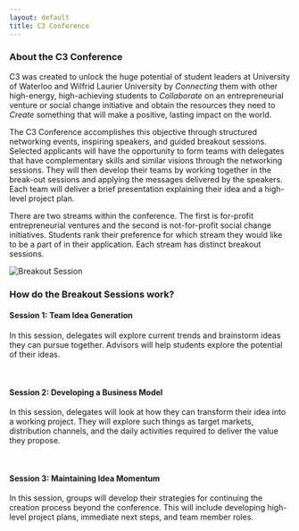 ```yaml
---
layout: default
title: C3 Conference
---
```

### About the C3 Conference
C3 was created to unlock the huge potential of student leaders at University of Waterloo and Wilfrid Laurier University by *Connecting* them with other high-energy, high-achieving students to *Collaborate* on an entrepreneurial venture or social change initiative and obtain the resources they need to *Create* something that will make a positive, lasting impact on the world.

The C3 Conference accomplishes this objective through structured networking events, inspiring speakers, and guided breakout sessions. Selected applicants will have the opportunity to form teams with delegates that have complementary skills and similar visions through the networking sessions. They will then develop their teams by working together in the break-out sessions and applying the messages delivered by the speakers. Each team will deliver a brief presentation explaining their idea and a high-level project plan.

There are two streams within the conference. The first is for-profit entrepreneurial ventures and the second is not-for-profit social change initiatives. Students rank their preference for which stream they would like to be a part of in their application. Each stream has distinct breakout sessions.

<div class="text-center">
	<img src="http://i.imgur.com/kXIcHYjl.jpg" alt="Breakout Session" class="conference-breakout img-responsive">
</div>

### How do the Breakout Sessions work?

#### Session 1: Team Idea Generation
In this session, delegates will explore current trends and brainstorm ideas they can pursue together. Advisors will help students explore the potential of their ideas.

<br>

#### Session 2: Developing a Business Model
In this session, delegates will look at how they can transform their idea into a working project. They will explore such things as target markets, distribution channels, and the daily activities required to deliver the value they propose.

<br>

#### Session 3: Maintaining Idea Momentum
In this session, groups will develop their strategies for continuing the creation process beyond the conference. This will include developing high-level project plans, immediate next steps, and team member roles.
